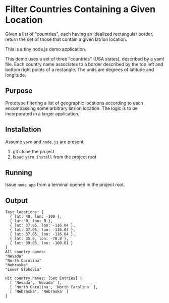 # Filter Countries Containing a Given Location

Given a list of "countries", each having an idealized rectangular border,
return the set of those that contain a given lat/lon location.

This is a tiny node.js demo application.

This demo uses a set of three "countries" (USA states), described by a yaml file.
Each country name associates to a border described by the top left and bottom right
points of a rectangle. The units are degrees of latitude and longitude.

## Purpose
Prototype filtering a list of geographic locations according to each encompassing some
arbitrary lat/lon location. The logic is to be incorporated in a larger application.

## Installation
Assume `yarn` and `node.js` are present.

1. git clone the project
2. Issue `yarn install` from the project root

## Running

Issue `node app` from a terminal opened in the project root.

## Output
``` text
Test locations: [
  { lat: 40, lon: -100 },
  { lat: 0, lon: 0 },
  { lat: 37.05, lon: -116.04 },
  { lat: 37.05, lon: -116.04 },
  { lat: 37.05, lon: -116.04 },
  { lat: 35.6, lon: -78.8 },
  { lat: 39.05, lon: -100.01 }
]
All country names:
"Nevada"
"North Carolina"
"Nebraska"
"Lower Slobovia"

Hit country names: [Set Entries] {
  [ 'Nevada', 'Nevada' ],
  [ 'North Carolina', 'North Carolina' ],
  [ 'Nebraska', 'Nebraska' ]
}
```

